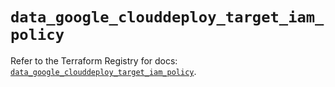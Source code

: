 # `data_google_clouddeploy_target_iam_policy`

Refer to the Terraform Registry for docs: [`data_google_clouddeploy_target_iam_policy`](https://registry.terraform.io/providers/hashicorp/google-beta/6.4.0/docs/data-sources/google_clouddeploy_target_iam_policy).
